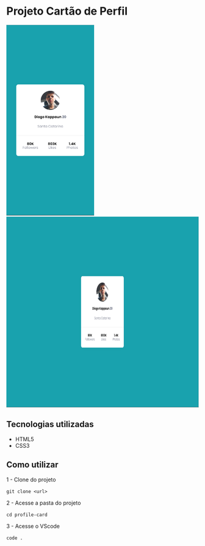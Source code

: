 # Projeto Cartão de Perfil

<img src="./design/design-mobile.png" alt="Design mobile" height="500px">
<img src="./design/design-desktop.png" alt="Design desktop" height="500px">

## Tecnologias utilizadas
- HTML5
- CSS3

## Como utilizar

1 - Clone do projeto
```
git clone <url>
```
2 - Acesse a pasta do projeto
```
cd profile-card
```
3 - Acesse o VScode
```
code .
